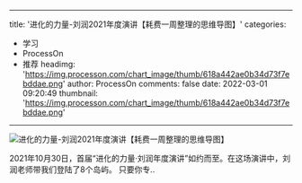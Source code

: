 
---
title: '进化的力量-刘润2021年度演讲【耗费一周整理的思维导图】'
categories: 
 - 学习
 - ProcessOn
 - 推荐
headimg: 'https://img.processon.com/chart_image/thumb/618a442ae0b34d73f7ebddae.png'
author: ProcessOn
comments: false
date: 2022-03-01 09:20:49
thumbnail: 'https://img.processon.com/chart_image/thumb/618a442ae0b34d73f7ebddae.png'
---

<div>   
<img class="thumb" alt="进化的力量-刘润2021年度演讲【耗费一周整理的思维导图】" src="https://img.processon.com/chart_image/thumb/618a442ae0b34d73f7ebddae.png" referrerpolicy="no-referrer">
<p>2021年10月30日，首届“进化的力量·刘润年度演讲”如约而至。在这场演讲中，刘润老师带我们登陆了8个岛屿。
只要你专..</p>  
</div>
            